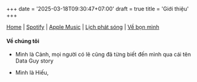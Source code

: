 +++
date = '2025-03-18T09:30:47+07:00'
draft = true
title = 'Giới thiệu'
+++

[Home](/) | [Spotify](/...) | [Apple Music](/...) | [Lịch phát sóng](/schedule) | [Về bọn mình](/about)

#### Về chúng tôi
- Mình là Cảnh, mọi người có lẽ cũng đã từng biết đến mình qua cái tên Data Guy story

- Mình là Hiếu, 

